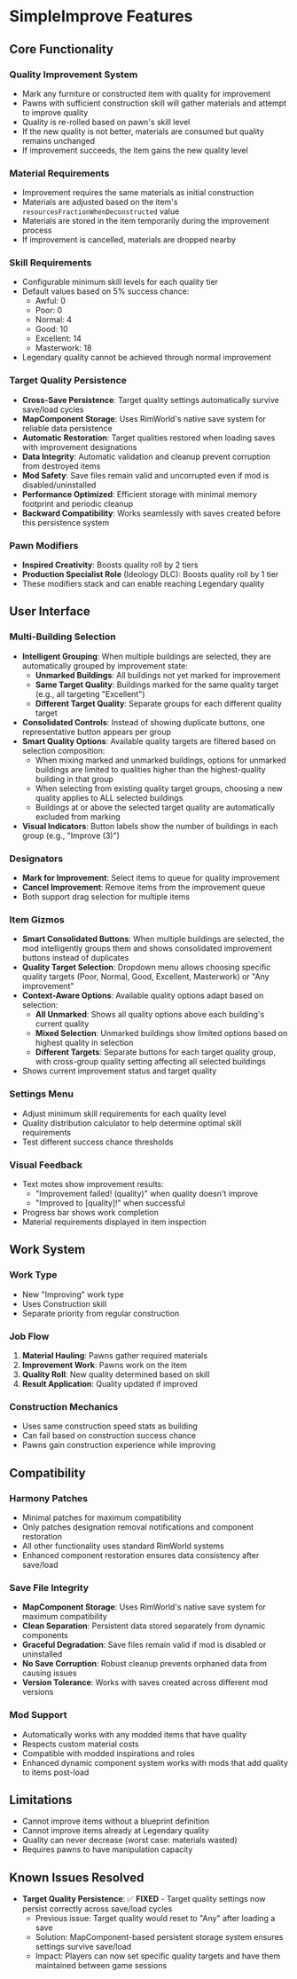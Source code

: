 # SimpleImprove Features

## Core Functionality

### Quality Improvement System
- Mark any furniture or constructed item with quality for improvement
- Pawns with sufficient construction skill will gather materials and attempt to improve quality
- Quality is re-rolled based on pawn's skill level
- If the new quality is not better, materials are consumed but quality remains unchanged
- If improvement succeeds, the item gains the new quality level

### Material Requirements
- Improvement requires the same materials as initial construction
- Materials are adjusted based on the item's `resourcesFractionWhenDeconstructed` value
- Materials are stored in the item temporarily during the improvement process
- If improvement is cancelled, materials are dropped nearby

### Skill Requirements
- Configurable minimum skill levels for each quality tier
- Default values based on 5% success chance:
  - Awful: 0
  - Poor: 0  
  - Normal: 4
  - Good: 10
  - Excellent: 14
  - Masterwork: 18
- Legendary quality cannot be achieved through normal improvement

### Target Quality Persistence
- **Cross-Save Persistence**: Target quality settings automatically survive save/load cycles
- **MapComponent Storage**: Uses RimWorld's native save system for reliable data persistence
- **Automatic Restoration**: Target qualities restored when loading saves with improvement designations
- **Data Integrity**: Automatic validation and cleanup prevent corruption from destroyed items
- **Mod Safety**: Save files remain valid and uncorrupted even if mod is disabled/uninstalled
- **Performance Optimized**: Efficient storage with minimal memory footprint and periodic cleanup
- **Backward Compatibility**: Works seamlessly with saves created before this persistence system

### Pawn Modifiers
- **Inspired Creativity**: Boosts quality roll by 2 tiers
- **Production Specialist Role** (Ideology DLC): Boosts quality roll by 1 tier
- These modifiers stack and can enable reaching Legendary quality

## User Interface

### Multi-Building Selection
- **Intelligent Grouping**: When multiple buildings are selected, they are automatically grouped by improvement state:
  - **Unmarked Buildings**: All buildings not yet marked for improvement
  - **Same Target Quality**: Buildings marked for the same quality target (e.g., all targeting "Excellent")
  - **Different Target Quality**: Separate groups for each different quality target
- **Consolidated Controls**: Instead of showing duplicate buttons, one representative button appears per group
- **Smart Quality Options**: Available quality targets are filtered based on selection composition:
  - When mixing marked and unmarked buildings, options for unmarked buildings are limited to qualities higher than the highest-quality building in that group
  - When selecting from existing quality target groups, choosing a new quality applies to ALL selected buildings
  - Buildings at or above the selected target quality are automatically excluded from marking
- **Visual Indicators**: Button labels show the number of buildings in each group (e.g., "Improve (3)")

### Designators
- **Mark for Improvement**: Select items to queue for quality improvement
- **Cancel Improvement**: Remove items from the improvement queue
- Both support drag selection for multiple items

### Item Gizmos
- **Smart Consolidated Buttons**: When multiple buildings are selected, the mod intelligently groups them and shows consolidated improvement buttons instead of duplicates
- **Quality Target Selection**: Dropdown menu allows choosing specific quality targets (Poor, Normal, Good, Excellent, Masterwork) or "Any improvement"
- **Context-Aware Options**: Available quality options adapt based on selection:
  - **All Unmarked**: Shows all quality options above each building's current quality
  - **Mixed Selection**: Unmarked buildings show limited options based on highest quality in selection
  - **Different Targets**: Separate buttons for each target quality group, with cross-group quality setting affecting all selected buildings
- Shows current improvement status and target quality

### Settings Menu
- Adjust minimum skill requirements for each quality level
- Quality distribution calculator to help determine optimal skill requirements
- Test different success chance thresholds

### Visual Feedback
- Text motes show improvement results:
  - "Improvement failed! (quality)" when quality doesn't improve
  - "Improved to [quality]!" when successful
- Progress bar shows work completion
- Material requirements displayed in item inspection

## Work System

### Work Type
- New "Improving" work type
- Uses Construction skill
- Separate priority from regular construction

### Job Flow
1. **Material Hauling**: Pawns gather required materials
2. **Improvement Work**: Pawns work on the item
3. **Quality Roll**: New quality determined based on skill
4. **Result Application**: Quality updated if improved

### Construction Mechanics
- Uses same construction speed stats as building
- Can fail based on construction success chance
- Pawns gain construction experience while improving

## Compatibility

### Harmony Patches
- Minimal patches for maximum compatibility
- Only patches designation removal notifications and component restoration
- All other functionality uses standard RimWorld systems
- Enhanced component restoration ensures data consistency after save/load

### Save File Integrity
- **MapComponent Storage**: Uses RimWorld's native save system for maximum compatibility
- **Clean Separation**: Persistent data stored separately from dynamic components
- **Graceful Degradation**: Save files remain valid if mod is disabled or uninstalled
- **No Save Corruption**: Robust cleanup prevents orphaned data from causing issues
- **Version Tolerance**: Works with saves created across different mod versions

### Mod Support
- Automatically works with any modded items that have quality
- Respects custom material costs
- Compatible with modded inspirations and roles
- Enhanced dynamic component system works with mods that add quality to items post-load

## Limitations

- Cannot improve items without a blueprint definition
- Cannot improve items already at Legendary quality
- Quality can never decrease (worst case: materials wasted)
- Requires pawns to have manipulation capacity

## Known Issues Resolved

- **Target Quality Persistence**: ✅ **FIXED** - Target quality settings now persist correctly across save/load cycles
  - Previous issue: Target quality would reset to "Any" after loading a save
  - Solution: MapComponent-based persistent storage system ensures settings survive save/load
  - Impact: Players can now set specific quality targets and have them maintained between game sessions